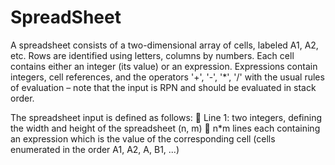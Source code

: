 # SpreadSheet

A spreadsheet consists of a two-dimensional array of cells, labeled A1, A2, etc. Rows are identified using letters, columns by numbers. Each cell contains either an integer (its value) or an expression. Expressions contain integers, cell references, and the operators '+', '-', '*', '/' with the usual rules of evaluation – note that the input is RPN and should be evaluated in stack order.

The spreadsheet input is defined as follows:
 Line 1: two integers, defining the width and height of the spreadsheet (n, m)
 n*m lines each containing an expression which is the value of the corresponding cell
(cells enumerated in the order A1, A2, A<n>, B1, ...)

 
